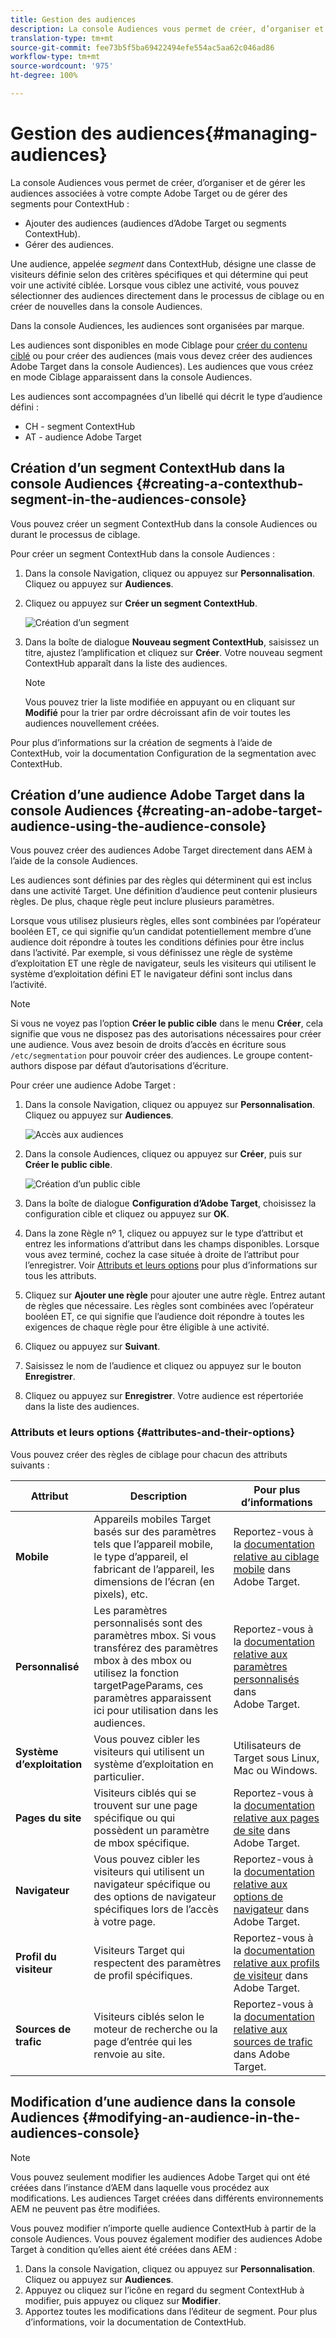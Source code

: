 ```yaml
---
title: Gestion des audiences
description: La console Audiences vous permet de créer, d’organiser et de gérer les audiences associées à votre compte Adobe Target ou de gérer des segments pour ContextHub.
translation-type: tm+mt
source-git-commit: fee73b5f5ba69422494efe554ac5aa62c046ad86
workflow-type: tm+mt
source-wordcount: '975'
ht-degree: 100%

---
```



# Gestion des audiences{#managing-audiences}

La console Audiences vous permet de créer, d’organiser et de gérer les audiences associées à votre compte Adobe Target ou de gérer des segments pour ContextHub :

* Ajouter des audiences (audiences d’Adobe Target ou segments ContextHub).
* Gérer des audiences.

Une audience, appelée *segment* dans ContextHub, désigne une classe de visiteurs définie selon des critères spécifiques et qui détermine qui peut voir une activité ciblée. Lorsque vous ciblez une activité, vous pouvez sélectionner des audiences directement dans le processus de ciblage ou en créer de nouvelles dans la console Audiences.

Dans la console Audiences, les audiences sont organisées par marque.

Les audiences sont disponibles en mode Ciblage pour [créer du contenu ciblé](/help/sites-cloud/authoring/personalization/targeted-content.md) ou pour créer des audiences (mais vous devez créer des audiences Adobe Target dans la console Audiences). Les audiences que vous créez en mode Ciblage apparaissent dans la console Audiences.

Les audiences sont accompagnées d’un libellé qui décrit le type d’audience défini :

* CH - segment ContextHub
* AT - audience Adobe Target

## Création d’un segment ContextHub dans la console Audiences   {#creating-a-contexthub-segment-in-the-audiences-console}

Vous pouvez créer un segment ContextHub dans la console Audiences ou durant le processus de ciblage.

Pour créer un segment ContextHub dans la console Audiences :

1. Dans la console Navigation, cliquez ou appuyez sur **Personnalisation**. Cliquez ou appuyez sur **Audiences**.
1. Cliquez ou appuyez sur **Créer un segment ContextHub**.

   ![Création d’un segment](/help/sites-cloud/authoring/assets/audiences-create-segment.png)

1. Dans la boîte de dialogue **Nouveau segment ContextHub**, saisissez un titre, ajustez l’amplification et cliquez sur **Créer**. Votre nouveau segment ContextHub apparaît dans la liste des audiences.

   >[!NOTE]
   >
   >Vous pouvez trier la liste modifiée en appuyant ou en cliquant sur **Modifié** pour la trier par ordre décroissant afin de voir toutes les audiences nouvellement créées.

Pour plus d’informations sur la création de segments à l’aide de ContextHub, voir la documentation Configuration de la segmentation avec ContextHub. <!--For further detail about creating segments using ContextHub, please see the [Configuring Segmentation with ContextHub](/help/sites-administering/segmentation.md) documentation.-->

## Création d’une audience Adobe Target dans la console Audiences {#creating-an-adobe-target-audience-using-the-audience-console}

Vous pouvez créer des audiences Adobe Target directement dans AEM à l’aide de la console Audiences.

Les audiences sont définies par des règles qui déterminent qui est inclus dans une activité Target. Une définition d’audience peut contenir plusieurs règles. De plus, chaque règle peut inclure plusieurs paramètres.

Lorsque vous utilisez plusieurs règles, elles sont combinées par l’opérateur booléen ET, ce qui signifie qu’un candidat potentiellement membre d’une audience doit répondre à toutes les conditions définies pour être inclus dans l’activité. Par exemple, si vous définissez une règle de système d’exploitation ET une règle de navigateur, seuls les visiteurs qui utilisent le système d’exploitation défini ET le navigateur défini sont inclus dans l’activité.

>[!NOTE]
>
>Si vous ne voyez pas l’option **Créer le public cible** dans le menu **Créer**, cela signifie que vous ne disposez pas des autorisations nécessaires pour créer une audience. Vous avez besoin de droits d’accès en écriture sous `/etc/segmentation` pour pouvoir créer des audiences. Le groupe content-authors dispose par défaut d’autorisations d’écriture.

Pour créer une audience Adobe Target :

1. Dans la console Navigation, cliquez ou appuyez sur **Personnalisation**. Cliquez ou appuyez sur **Audiences**.

   ![Accès aux audiences](/help/sites-cloud/authoring/assets/audiences-navigation.png)

1. Dans la console Audiences, cliquez ou appuyez sur **Créer**, puis sur **Créer le public cible**.

   ![Création d’un public cible](/help/sites-cloud/authoring/assets/audiences-create-target.png)

1. Dans la boîte de dialogue **Configuration d’Adobe Target**, choisissez la configuration cible et cliquez ou appuyez sur **OK**.
1. Dans la zone Règle nº 1, cliquez ou appuyez sur le type d’attribut et entrez les informations d’attribut dans les champs disponibles. Lorsque vous avez terminé, cochez la case située à droite de l’attribut pour l’enregistrer. Voir [Attributs et leurs options](#attributes-and-their-options) pour plus d’informations sur tous les attributs.
1. Cliquez sur **Ajouter une règle** pour ajouter une autre règle. Entrez autant de règles que nécessaire. Les règles sont combinées avec l’opérateur booléen ET, ce qui signifie que l’audience doit répondre à toutes les exigences de chaque règle pour être éligible à une activité.
1. Cliquez ou appuyez sur **Suivant**.
1. Saisissez le nom de l’audience et cliquez ou appuyez sur le bouton **Enregistrer**.
1. Cliquez ou appuyez sur **Enregistrer**. Votre audience est répertoriée dans la liste des audiences.

### Attributs et leurs options   {#attributes-and-their-options}

Vous pouvez créer des règles de ciblage pour chacun des attributs suivants :

| **Attribut** | **Description** | **Pour plus d’informations** |
|---|---|---|
| **Mobile** | Appareils mobiles Target basés sur des paramètres tels que l’appareil mobile, le type d’appareil, el fabricant de l’appareil, les dimensions de l’écran (en pixels), etc. | Reportez-vous à la [documentation relative au ciblage mobile](https://docs.adobe.com/content/help/fr-FR/target/using/audiences/create-audiences/categories-audiences/mobile.html) dans Adobe Target. |
| **Personnalisé** | Les paramètres personnalisés sont des paramètres mbox. Si vous transférez des paramètres mbox à des mbox ou utilisez la fonction targetPageParams, ces paramètres apparaissent ici pour utilisation dans les audiences. | Reportez-vous à la [documentation relative aux paramètres personnalisés](https://docs.adobe.com/content/help/fr-FR/target/using/audiences/create-audiences/categories-audiences/custom-parameters.html) dans Adobe Target. |
| **Système d’exploitation** | Vous pouvez cibler les visiteurs qui utilisent un système d’exploitation en particulier. | Utilisateurs de Target sous Linux, Mac ou Windows. |
| **Pages du site** | Visiteurs ciblés qui se trouvent sur une page spécifique ou qui possèdent un paramètre de mbox spécifique. | Reportez-vous à la [documentation relative aux pages de site](https://docs.adobe.com/content/help/fr-FR/target/using/audiences/create-audiences/categories-audiences/site-pages.html) dans Adobe Target. |
| **Navigateur** | Vous pouvez cibler les visiteurs qui utilisent un navigateur spécifique ou des options de navigateur spécifiques lors de l’accès à votre page. | Reportez-vous à la [documentation relative aux options de navigateur](https://docs.adobe.com/help/fr-FR/target/using/audiences/create-audiences/categories-audiences/browser.html) dans Adobe Target. |
| **Profil du visiteur** | Visiteurs Target qui respectent des paramètres de profil spécifiques. | Reportez-vous à la [documentation relative aux profils de visiteur](https://docs.adobe.com/content/help/fr-FR/target/using/audiences/visitor-profiles/visitor-profile.html) dans Adobe Target. |
| **Sources de trafic** | Visiteurs ciblés selon le moteur de recherche ou la page d’entrée qui les renvoie au site. | Reportez-vous à la [documentation relative aux sources de trafic](https://docs.adobe.com/content/help/fr-FR/target/using/audiences/create-audiences/categories-audiences/traffic-sources.html) dans Adobe Target. |

## Modification d’une audience dans la console Audiences {#modifying-an-audience-in-the-audiences-console}

>[!NOTE]
>
>Vous pouvez seulement modifier les audiences Adobe Target qui ont été créées dans l’instance d’AEM dans laquelle vous procédez aux modifications. Les audiences Target créées dans différents environnements AEM ne peuvent pas être modifiées.

Vous pouvez modifier n’importe quelle audience ContextHub à partir de la console Audiences. Vous pouvez également modifier des audiences Adobe Target à condition qu’elles aient été créées dans AEM :

1. Dans la console Navigation, cliquez ou appuyez sur **Personnalisation**. Cliquez ou appuyez sur **Audiences**.
1. Appuyez ou cliquez sur l’icône en regard du segment ContextHub à modifier, puis appuyez ou cliquez sur **Modifier**.
1. Apportez toutes les modifications dans l’éditeur de segment. Pour plus d’informations, voir la documentation de ContextHub. <!--See the [ContextHub](/help/sites-administering/contexthub-config.md) documentation for more information.-->
